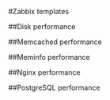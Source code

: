 #Zabbix templates

##Disk performance

##Memcached performance

##Meminfo performance

##Nginx performance

##PostgreSQL performance
